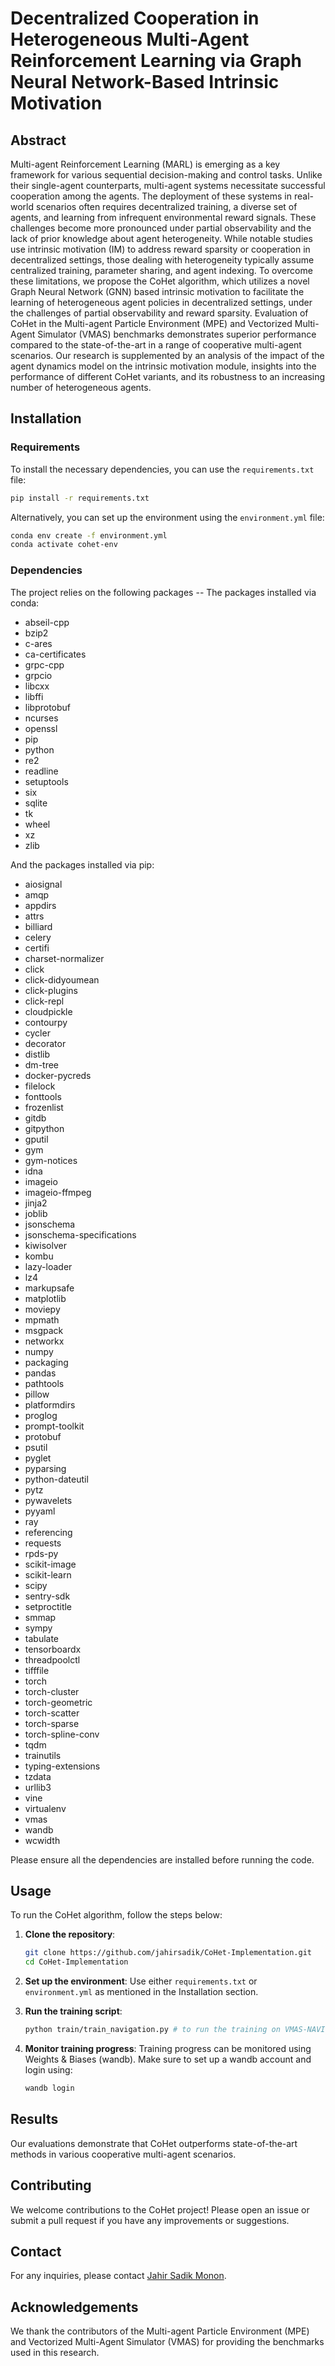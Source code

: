 
# Decentralized Cooperation in Heterogeneous Multi-Agent Reinforcement Learning via Graph Neural Network-Based Intrinsic Motivation

## Abstract

Multi-agent Reinforcement Learning (MARL) is emerging as a key framework for various sequential decision-making and control tasks. Unlike their single-agent counterparts, multi-agent systems necessitate successful cooperation among the agents. The deployment of these systems in real-world scenarios often requires decentralized training, a diverse set of agents, and learning from infrequent environmental reward signals. These challenges become more pronounced under partial observability and the lack of prior knowledge about agent heterogeneity. While notable studies use intrinsic motivation (IM) to address reward sparsity or cooperation in decentralized settings, those dealing with heterogeneity typically assume centralized training, parameter sharing, and agent indexing. To overcome these limitations, we propose the CoHet algorithm, which utilizes a novel Graph Neural Network (GNN) based intrinsic motivation to facilitate the learning of heterogeneous agent policies in decentralized settings, under the challenges of partial observability and reward sparsity. Evaluation of CoHet in the Multi-agent Particle Environment (MPE) and Vectorized Multi-Agent Simulator (VMAS) benchmarks demonstrates superior performance compared to the state-of-the-art in a range of cooperative multi-agent scenarios. Our research is supplemented by an analysis of the impact of the agent dynamics model on the intrinsic motivation module, insights into the performance of different CoHet variants, and its robustness to an increasing number of heterogeneous agents.

## Installation

### Requirements

To install the necessary dependencies, you can use the `requirements.txt` file:

```bash
pip install -r requirements.txt
```

Alternatively, you can set up the environment using the `environment.yml` file:

```bash
conda env create -f environment.yml
conda activate cohet-env
```

### Dependencies

The project relies on the following packages --
The packages installed via conda:
-   abseil-cpp
-   bzip2
-   c-ares
-   ca-certificates
-   grpc-cpp
-   grpcio
-   libcxx
-   libffi
-   libprotobuf
-   ncurses
-   openssl
-   pip
-   python
-   re2
-   readline
-   setuptools
-   six
-   sqlite
-   tk
-   wheel
-   xz
-   zlib

And the packages installed via pip:
-   aiosignal
-   amqp
-   appdirs
-   attrs
-   billiard
-   celery
-   certifi
-   charset-normalizer
-   click
-   click-didyoumean
-   click-plugins
-   click-repl
-   cloudpickle
-   contourpy
-   cycler
-   decorator
-   distlib
-   dm-tree
-   docker-pycreds
-   filelock
-   fonttools
-   frozenlist
-   gitdb
-   gitpython
-   gputil
-   gym
-   gym-notices
-   idna
-   imageio
-   imageio-ffmpeg
-   jinja2
-   joblib
-   jsonschema
-   jsonschema-specifications
-   kiwisolver
-   kombu
-   lazy-loader
-   lz4
-   markupsafe
-   matplotlib
-   moviepy
-   mpmath
-   msgpack
-   networkx
-   numpy
-   packaging
-   pandas
-   pathtools
-   pillow
-   platformdirs
-   proglog
-   prompt-toolkit
-   protobuf
-   psutil
-   pyglet
-   pyparsing
-   python-dateutil
-   pytz
-   pywavelets
-   pyyaml
-   ray
-   referencing
-   requests
-   rpds-py
-   scikit-image
-   scikit-learn
-   scipy
-   sentry-sdk
-   setproctitle
-   smmap
-   sympy
-   tabulate
-   tensorboardx
-   threadpoolctl
-   tifffile
-   torch
-   torch-cluster
-   torch-geometric
-   torch-scatter
-   torch-sparse
-   torch-spline-conv
-   tqdm
-   trainutils
-   typing-extensions
-   tzdata
-   urllib3
-   vine
-   virtualenv
-   vmas
-   wandb
-   wcwidth

Please ensure all the dependencies are installed before running the code.

## Usage

To run the CoHet algorithm, follow the steps below:

1. **Clone the repository**:
    ```bash
    git clone https://github.com/jahirsadik/CoHet-Implementation.git
    cd CoHet-Implementation
    ```

2. **Set up the environment**:
    Use either `requirements.txt` or `environment.yml` as mentioned in the Installation section.

3. **Run the training script**:
    ```bash
    python train/train_navigation.py # to run the training on VMAS-NAVIGATION
    ```

4. **Monitor training progress**:
    Training progress can be monitored using Weights & Biases (wandb). Make sure to set up a wandb account and login using:
    ```bash
    wandb login
    ```
    
## Results

Our evaluations demonstrate that CoHet outperforms state-of-the-art methods in various cooperative multi-agent scenarios. 


## Contributing

We welcome contributions to the CoHet project! Please open an issue or submit a pull request if you have any improvements or suggestions.


## Contact

For any inquiries, please contact [Jahir Sadik Monon](https://jahirsadik.github.io/).

## Acknowledgements

We thank the contributors of the Multi-agent Particle Environment (MPE) and Vectorized Multi-Agent Simulator (VMAS) for providing the benchmarks used in this research.
